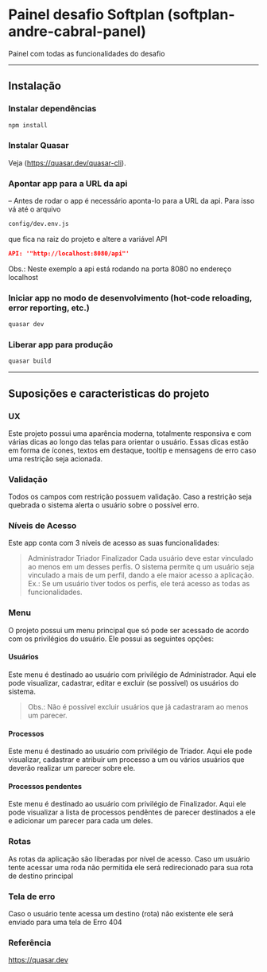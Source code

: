 # Painel desafio Softplan (softplan-andre-cabral-panel)

Painel com todas as funcionalidades do desafio

---

## Instalação

### Instalar dependências
```bash
npm install
```

### Instalar Quasar
Veja (https://quasar.dev/quasar-cli).

### Apontar app para a URL da api
– Antes de rodar o app é necessário aponta-lo para a URL da api.
Para isso vá até o arquivo
```bash
config/dev.env.js
```
que fica na raiz do projeto e altere a variável API
```json
API: '"http://localhost:8080/api"'
```
Obs.: Neste exemplo a api está rodando na porta 8080 no endereço localhost

### Iniciar app no modo de desenvolvimento (hot-code reloading, error reporting, etc.)
```bash
quasar dev
```

### Liberar app para produção
```bash
quasar build
```

---

## Suposições e caracteristicas do projeto

### UX
Este projeto possui uma aparência moderna, totalmente responsiva e com várias dicas ao longo das telas
para orientar o usuário. Essas dicas estão em forma de ícones, textos em destaque, tooltip e mensagens
de erro caso uma restrição seja acionada.

### Validação
Todos os campos com restrição possuem validação. Caso a restrição seja quebrada o sistema alerta o usuário
sobre o possível erro.

### Níveis de Acesso
Este app conta com 3 níveis de acesso as suas funcionalidades:
> Administrador
> Triador
> Finalizador
Cada usuário deve estar vinculado ao menos em um desses perfis. O sistema permite q um usuário seja vinculado a mais
de um perfil, dando a ele maior acesso a aplicação.
Ex.: Se um usuário tiver todos os perfis, ele terá acesso as todas as funcionalidades.

### Menu
O projeto possui um menu principal que só pode ser acessado de acordo com os privilégios do usuário.
Ele possui as seguintes opções:

#### Usuários
Este menu é destinado ao usuário com privilégio de Administrador. Aqui ele pode visualizar, cadastrar, editar 
e excluir (se possível) os usuários do sistema.
> Obs.: Não é possível excluir usuários que já cadastraram ao menos um parecer.

#### Processos
Este menu é destinado ao usuário com privilégio de Triador. Aqui ele pode visualizar, cadastrar e atribuir um
processo a um ou vários usuários que deverão realizar um parecer sobre ele.

#### Processos pendentes
Este menu é destinado ao usuário com privilégio de Finalizador. Aqui ele pode visualizar a lista de processos pendêntes
de parecer destinados a ele e adicionar um parecer para cada um deles.

### Rotas
As rotas da aplicação são liberadas por nível de acesso. Caso um usuário tente acessar uma roda não permitida
ele será redirecionado para sua rota de destino principal

### Tela de erro
Caso o usuário tente acessa um destino (rota) não existente ele será enviado para uma tela de Erro 404

### Referência
https://quasar.dev